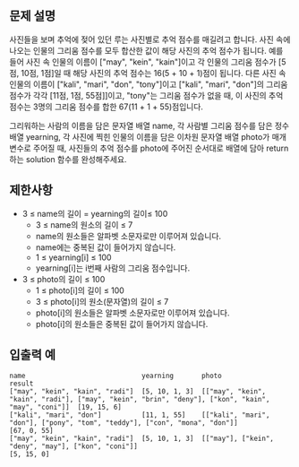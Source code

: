 문제 설명
--
사진들을 보며 추억에 젖어 있던 루는 사진별로 추억 점수를 매길려고 합니다. 사진 속에 나오는 인물의 그리움 점수를 모두 합산한 값이 해당 사진의 추억 점수가 됩니다. 예를 들어 사진 속 인물의 이름이 ["may", "kein", "kain"]이고 각 인물의 그리움 점수가 [5점, 10점, 1점]일 때 해당 사진의 추억 점수는 16(5 + 10 + 1)점이 됩니다. 다른 사진 속 인물의 이름이 ["kali", "mari", "don", "tony"]이고 ["kali", "mari", "don"]의 그리움 점수가 각각 [11점, 1점, 55점]]이고, "tony"는 그리움 점수가 없을 때, 이 사진의 추억 점수는 3명의 그리움 점수를 합한 67(11 + 1 + 55)점입니다.

그리워하는 사람의 이름을 담은 문자열 배열 name, 각 사람별 그리움 점수를 담은 정수 배열 yearning, 각 사진에 찍힌 인물의 이름을 담은 이차원 문자열 배열 photo가 매개변수로 주어질 때, 사진들의 추억 점수를 photo에 주어진 순서대로 배열에 담아 return하는 solution 함수를 완성해주세요.

제한사항
--
- 3 ≤ name의 길이 = yearning의 길이≤ 100
  - 3 ≤ name의 원소의 길이 ≤ 7
  - name의 원소들은 알파벳 소문자로만 이루어져 있습니다.
  - name에는 중복된 값이 들어가지 않습니다.
  - 1 ≤ yearning[i] ≤ 100
  - yearning[i]는 i번째 사람의 그리움 점수입니다.
- 3 ≤ photo의 길이 ≤ 100
  - 1 ≤ photo[i]의 길이 ≤ 100
  - 3 ≤ photo[i]의 원소(문자열)의 길이 ≤ 7
  - photo[i]의 원소들은 알파벳 소문자로만 이루어져 있습니다.
  - photo[i]의 원소들은 중복된 값이 들어가지 않습니다.

입출력 예
--
    name                             yearning       photo                                                                                               result
    ["may", "kein", "kain", "radi"]  [5, 10, 1, 3]  [["may", "kein", "kain", "radi"], ["may", "kein", "brin", "deny"], ["kon", "kain", "may", "coni"]]  [19, 15, 6]
    ["kali", "mari", "don"]          [11, 1, 55]    [["kali", "mari", "don"], ["pony", "tom", "teddy"], ["con", "mona", "don"]]                         [67, 0, 55]
    ["may", "kein", "kain", "radi"]  [5, 10, 1, 3]  [["may"], ["kein", "deny", "may"], ["kon", "coni"]]                                                 [5, 15, 0]
